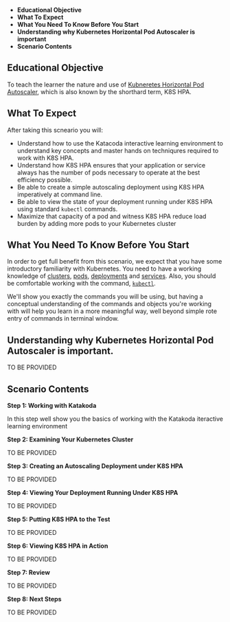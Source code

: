 
 * **Educational Objective**
 * **What To Expect**
 * **What You Need To Know Before You Start**
 * **Understanding why Kubernetes Horizontal Pod Autoscaler is important**
 * **Scenario Contents**
 
 
<a name="eductional-objective"></a>
## Educational Objective

To teach the learner the nature and use of [Kubneretes Horizontal Pod Autoscaler](https://kubernetes.io/docs/tasks/run-application/horizontal-pod-autoscale/), which is also known by the
 shorthard term, K8S HPA.
<a name="what-to-expect"></a>
## What To Expect

After taking this scneario you will:

* Understand how to use the  Katacoda interactive learning environment to understand key concepts
and master hands on techniqures required to work with K8S HPA.
* Understand how K8S HPA ensures that your application or service always has the number of pods necessary
to operate at the best efficiency possible.
* Be able to create a simple autoscaling deployment using K8S HPA imperatively at command line.
* Be able to view the state of your deployment running under K8S HPA using standard `kubectl` commands.
* Maximize that capacity of a pod and witness K8S HPA reduce load burden by adding more pods to your Kubernetes cluster

<a name="what-you-need"></a>
## What You Need To Know Before You Start

In order to get full benefit from this scenario, we expect that you have some introductory familiarity
with Kubernetes. You need to have a working knowledge of [clusters](https://kubernetes.io/docs/concepts/cluster-administration/cluster-administration-overview/), [pods](https://kubernetes.io/docs/concepts/workloads/pods/pod-overview/),
[deployments](https://kubernetes.io/docs/concepts/workloads/controllers/deployment/) and [services](https://kubernetes.io/docs/concepts/services-networking/service/). Also, you should be
comfortable working with the command, [`kubectl`](https://kubernetes.io/docs/reference/kubectl/overview/).

We'll show you exactly the commands you will be using, but having a conceptual understanding of the commands and
objects you're working with will help you learn in a more meaningful way, well beyond simple rote entry of commands in terminal window.

<a name="understanding-hpa"></a>
## Understanding why Kubernetes Horizontal Pod Autoscaler is important.

TO BE PROVIDED
<a name="scenario-contents"></a>
## Scenario Contents

**Step 1: Working with Katakoda**

In this step well show you the basics of working with the Katakoda iteractive learning environment

**Step 2: Examining Your Kubernetes Cluster**

TO BE PROVIDED

**Step 3: Creating an Autoscaling Deployment under K8S HPA**

TO BE PROVIDED

**Step 4: Viewing Your Deployment Running Under K8S HPA**

TO BE PROVIDED

**Step 5: Putting K8S HPA to the Test**

TO BE PROVIDED

**Step 6: Viewing K8S HPA in Action**

TO BE PROVIDED

**Step 7: Review**

TO BE PROVIDED

**Step 8: Next Steps**

TO BE PROVIDED